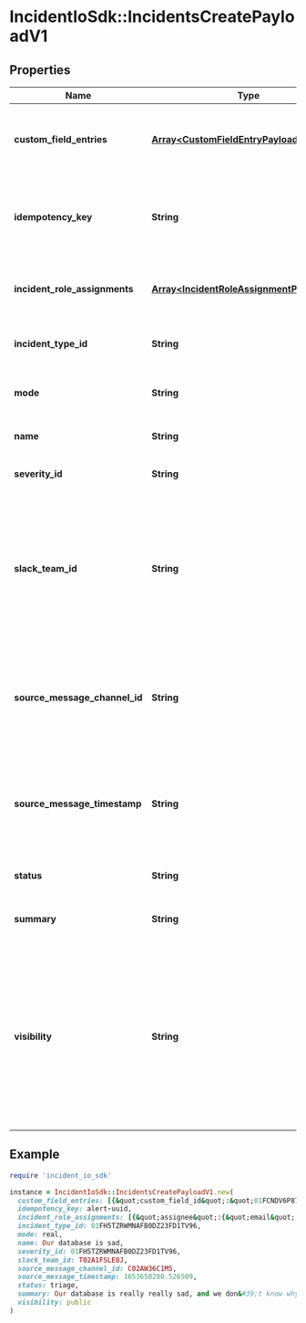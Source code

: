 # IncidentIoSdk::IncidentsCreatePayloadV1

## Properties

| Name | Type | Description | Notes |
| ---- | ---- | ----------- | ----- |
| **custom_field_entries** | [**Array&lt;CustomFieldEntryPayloadV1&gt;**](CustomFieldEntryPayloadV1.md) | Set the incident&#39;s custom fields to these values | [optional] |
| **idempotency_key** | **String** | Unique string used to de-duplicate incident create requests |  |
| **incident_role_assignments** | [**Array&lt;IncidentRoleAssignmentPayloadV1&gt;**](IncidentRoleAssignmentPayloadV1.md) | Assign incident roles to these people | [optional] |
| **incident_type_id** | **String** | Incident type to create this incident as | [optional] |
| **mode** | **String** | Whether the incident is real or test | [optional] |
| **name** | **String** | Explanation of the incident | [optional] |
| **severity_id** | **String** | Severity to create incident as | [optional] |
| **slack_team_id** | **String** | ID of the Slack team / workspace. This is only required if you are using a Slack Enterprise Grid with multiple teams. | [optional] |
| **source_message_channel_id** | **String** | Channel ID of the source message, if this incident was created from one | [optional] |
| **source_message_timestamp** | **String** | Timestamp of the source message, if this incident was created from one | [optional] |
| **status** | **String** | Current status of the incident | [optional] |
| **summary** | **String** | Detailed description of the incident | [optional] |
| **visibility** | **String** | Whether the incident should be open to anyone in your Slack workspace (public), or invite-only (private). For more information on Private Incidents see our [help centre](https://help.incident.io/articles/5905558102-can-we-mark-incidents-as-sensitive-and-restrict-access). |  |

## Example

```ruby
require 'incident_io_sdk'

instance = IncidentIoSdk::IncidentsCreatePayloadV1.new(
  custom_field_entries: [{&quot;custom_field_id&quot;:&quot;01FCNDV6P870EA6S7TK1DSYDG0&quot;,&quot;values&quot;:[{&quot;id&quot;:&quot;01FCNDV6P870EA6S7TK1DSYDG0&quot;,&quot;value_catalog_entry_id&quot;:&quot;01FCNDV6P870EA6S7TK1DSYDG0&quot;,&quot;value_link&quot;:&quot;https://google.com/&quot;,&quot;value_numeric&quot;:&quot;123.456&quot;,&quot;value_option_id&quot;:&quot;01FCNDV6P870EA6S7TK1DSYDG0&quot;,&quot;value_text&quot;:&quot;This is my text field, I hope you like it&quot;,&quot;value_timestamp&quot;:&quot;&quot;}]}],
  idempotency_key: alert-uuid,
  incident_role_assignments: [{&quot;assignee&quot;:{&quot;email&quot;:&quot;bob@example.com&quot;,&quot;id&quot;:&quot;01G0J1EXE7AXZ2C93K61WBPYEH&quot;,&quot;slack_user_id&quot;:&quot;USER123&quot;},&quot;incident_role_id&quot;:&quot;01FH5TZRWMNAFB0DZ23FD1TV96&quot;}],
  incident_type_id: 01FH5TZRWMNAFB0DZ23FD1TV96,
  mode: real,
  name: Our database is sad,
  severity_id: 01FH5TZRWMNAFB0DZ23FD1TV96,
  slack_team_id: T02A1FSLE8J,
  source_message_channel_id: C02AW36C1M5,
  source_message_timestamp: 1653650280.526509,
  status: triage,
  summary: Our database is really really sad, and we don&#39;t know why yet.,
  visibility: public
)
```


